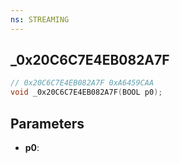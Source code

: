 ```yaml
---
ns: STREAMING
---
```

## _0x20C6C7E4EB082A7F

```c
// 0x20C6C7E4EB082A7F 0xA6459CAA
void _0x20C6C7E4EB082A7F(BOOL p0);
```


## Parameters
* **p0**: 

